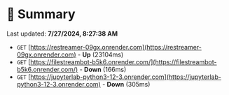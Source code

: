 # 📖 Summary
Last updated: **7/27/2024, 8:27:38 AM**

- `GET` [https://restreamer-09gx.onrender.com](https://restreamer-09gx.onrender.com) - **Up** (23104ms)
- `GET` [https://filestreambot-b5k6.onrender.com/](https://filestreambot-b5k6.onrender.com/) - **Down** (166ms)
- `GET` [https://jupyterlab-python3-12-3.onrender.com](https://jupyterlab-python3-12-3.onrender.com) - **Down** (305ms)
